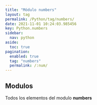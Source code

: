 ```yaml
---
title: "Módulo numbers"
layout: tag
permalink: /Python/tag/numbers/
date: 2021-11-01 10:24:03.985456
key: Python.numbers
sidebar: 
  nav: python
aside: 
  toc: true
pagination: 
  enabled: true
  tag: "numbers"
  permalink: /:num/
---
```


<h2>Modulos</h2>
Todos los elementos del modulo <strong>numbers</strong>
